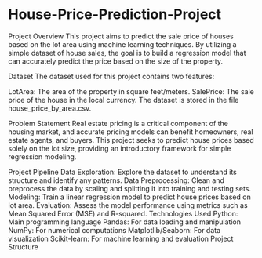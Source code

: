 # House-Price-Prediction-Project
Project Overview
This project aims to predict the sale price of houses based on the lot area using machine learning techniques. By utilizing a simple dataset of house sales, the goal is to build a regression model that can accurately predict the price based on the size of the property.

Dataset
The dataset used for this project contains two features:

LotArea: The area of the property in square feet/meters.
SalePrice: The sale price of the house in the local currency.
The dataset is stored in the file house_price_by_area.csv.

Problem Statement
Real estate pricing is a critical component of the housing market, and accurate pricing models can benefit homeowners, real estate agents, and buyers. This project seeks to predict house prices based solely on the lot size, providing an introductory framework for simple regression modeling.

Project Pipeline
Data Exploration: Explore the dataset to understand its structure and identify any patterns.
Data Preprocessing: Clean and preprocess the data by scaling and splitting it into training and testing sets.
Modeling: Train a linear regression model to predict house prices based on lot area.
Evaluation: Assess the model performance using metrics such as Mean Squared Error (MSE) and R-squared.
Technologies Used
Python: Main programming language
Pandas: For data loading and manipulation
NumPy: For numerical computations
Matplotlib/Seaborn: For data visualization
Scikit-learn: For machine learning and evaluation
Project Structure
